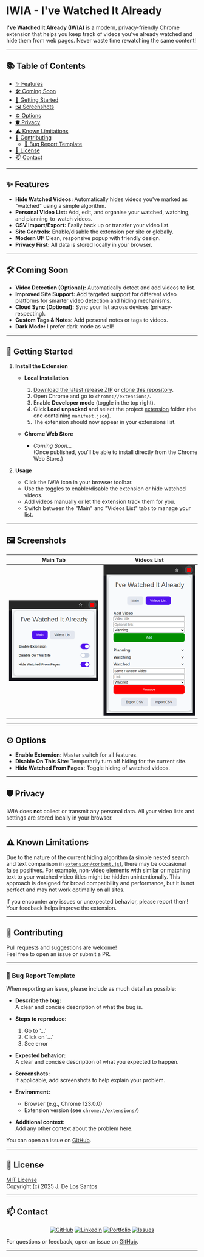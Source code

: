 # IWIA - I've Watched It Already

<!-- ![IWIA Extension Icon](icon.png) -->

**I've Watched It Already (IWIA)** is a modern, privacy-friendly Chrome extension that helps you keep track of videos you've already watched and hide them from web pages. Never waste time rewatching the same content!

---

## 📚 Table of Contents

- [✨ Features](#-features)
- [🛠️ Coming Soon](#-coming-soon)
- [🚀 Getting Started](#-getting-started)
- [🖼️ Screenshots](#-screenshots)
- [⚙️ Options](#-options)
- [🛡️ Privacy](#-privacy)
- [⚠️ Known Limitations](#-known-limitations)
- [🤝 Contributing](#-contributing)
    - [🐞 Bug Report Template](#-bug-report-template)
- [📝 License](#-license)
- [📫 Contact](#-contact)

---

## ✨ Features

- **Hide Watched Videos:** Automatically hides videos you've marked as "watched" using a simple algorithm.
- **Personal Video List:** Add, edit, and organise your watched, watching, and planning-to-watch videos.
- **CSV Import/Export:** Easily back up or transfer your video list.
- **Site Controls:** Enable/disable the extension per site or globally.
- **Modern UI:** Clean, responsive popup with friendly design.
- **Privacy First:** All data is stored locally in your browser.

---

## 🛠️ Coming Soon

- **Video Detection (Optional):** Automatically detect and add videos to list.
- **Improved Site Support:** Add targeted support for different video platforms for smarter video detection and hiding mechanisms.
- **Cloud Sync (Optional):** Sync your list across devices (privacy-respecting).
- **Custom Tags & Notes:** Add personal notes or tags to videos.
- **Dark Mode:** I prefer dark mode as well!

---

## 🚀 Getting Started

1. **Install the Extension**

    - **Local Installation**
        1. [Download the latest release ZIP](https://github.com/jose-dls/iwia/releases) **or** [clone this repository](https://github.com/jose-dls/iwia).
        2. Open Chrome and go to `chrome://extensions/`.
        3. Enable **Developer mode** (toggle in the top right).
        4. Click **Load unpacked** and select the project [extension](extension) folder (the one containing `manifest.json`).
        5. The extension should now appear in your extensions list.

    - **Chrome Web Store**
        - *Coming Soon...*  
          (Once published, you’ll be able to install directly from the Chrome Web Store.)

2. **Usage**
   - Click the IWIA icon in your browser toolbar.
   - Use the toggles to enable/disable the extension or hide watched videos.
   - Add videos manually or let the extension track them for you.
   - Switch between the "Main" and "Videos List" tabs to manage your list.

---

## 🖼️ Screenshots

| Main Tab | Videos List |
|----------|-------------|
| ![Main Tab](screenshots/main.png) | ![Videos List](screenshots/videos.png) |

---

## ⚙️ Options

- **Enable Extension:** Master switch for all features.
- **Disable On This Site:** Temporarily turn off hiding for the current site.
- **Hide Watched From Pages:** Toggle hiding of watched videos.

---

## 🛡️ Privacy

IWIA does **not** collect or transmit any personal data. All your video lists and settings are stored locally in your browser.

---

## ⚠️ Known Limitations

Due to the nature of the current hiding algorithm (a simple nested search and text comparison in [`extension/content.js`](extension/content.js)), there may be occasional false positives. For example, non-video elements with similar or matching text to your watched video titles might be hidden unintentionally. This approach is designed for broad compatibility and performance, but it is not perfect and may not work optimally on all sites.

If you encounter any issues or unexpected behavior, please report them! Your feedback helps improve the extension.

---

## 🤝 Contributing

Pull requests and suggestions are welcome!  
Feel free to open an issue or submit a PR.

---

### 🐞 Bug Report Template

When reporting an issue, please include as much detail as possible:

- **Describe the bug:**  
  A clear and concise description of what the bug is.

- **Steps to reproduce:**  
  1. Go to '...'
  2. Click on '...'
  3. See error

- **Expected behavior:**  
  A clear and concise description of what you expected to happen.

- **Screenshots:**  
  If applicable, add screenshots to help explain your problem.

- **Environment:**  
  - Browser (e.g., Chrome 123.0.0)
  - Extension version (see `chrome://extensions/`)

- **Additional context:**  
  Add any other context about the problem here.

You can open an issue on [GitHub](https://github.com/jose-dls/iwia/issues).

---

## 📝 License

[MIT License](LICENSE)  
Copyright (c) 2025 J. De Los Santos

---

## 📫 Contact

<div align="center">

[![GitHub](https://img.shields.io/badge/GitHub-@jose--dls-181717?style=for-the-badge&logo=github)](https://github.com/jose-dls/)
[![LinkedIn](https://img.shields.io/badge/LinkedIn-@josedls-blue?style=for-the-badge&logo=linkedin)](https://www.linkedin.com/in/jose-dls/)
[![Portfolio](https://img.shields.io/badge/Portfolio-Visit-0e7490?style=for-the-badge&logo=internet-explorer&logoColor=white)](https://www.josedls.dev/)
[![Issues](https://img.shields.io/github/issues/jose-dls/iwia?style=for-the-badge&logo=github)](https://github.com/jose-dls/iwia/issues)

</div>

For questions or feedback, open an issue on [GitHub](https://github.com/jose-dls/iwia/issues).

---